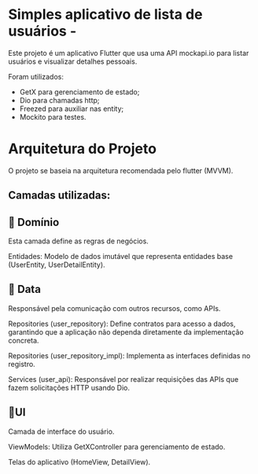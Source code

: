 # Simples aplicativo de lista de usuários -

Este projeto é um aplicativo Flutter que usa uma API mockapi.io para listar usuários e visualizar detalhes pessoais. 

Foram utilizados: 
  - GetX para gerenciamento de estado;
  - Dio para chamadas http;
  - Freezed para auxiliar nas entity;
  - Mockito para testes.

# Arquitetura do Projeto

O projeto se baseia na arquitetura recomendada pelo flutter (MVVM). 

## Camadas utilizadas:

## 🔹 Domínio

Esta camada define as regras de negócios.

Entidades: Modelo de dados imutável que representa entidades base (UserEntity, UserDetailEntity).

## 🔹 Data

Responsável pela comunicação com outros recursos, como APIs.

Repositories (user_repository): Define contratos para acesso a dados, garantindo que a aplicação não dependa diretamente da implementação concreta.

Repositories (user_repository_impl): Implementa as interfaces definidas no registro.

Services (user_api): Responsável por realizar requisições das APIs que fazem solicitações HTTP usando Dio.

## 🔹UI

Camada de interface do usuário.

ViewModels: Utiliza GetXController para gerenciamento de estado.

Telas do aplicativo (HomeView, DetailView).
